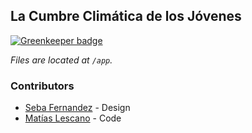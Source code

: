## La Cumbre Climática de los Jóvenes

[![Greenkeeper badge](https://badges.greenkeeper.io/mjlescano/ccj.svg)](https://greenkeeper.io/)

_Files are located at `/app`._

### Contributors
* [Seba Fernandez](https://twitter.com/SebaPdR) - Design
* [Matías Lescano](https://github.com/mjlescano) - Code
